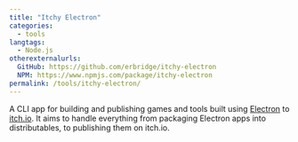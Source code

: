 ```yaml
---
title: "Itchy Electron"
categories:
  - tools
langtags:
  - Node.js
otherexternalurls:
  GitHub: https://github.com/erbridge/itchy-electron
  NPM: https://www.npmjs.com/package/itchy-electron
permalink: /tools/itchy-electron/
---
```

A CLI app for building and publishing games and tools built using [Electron](http://electron.atom.io/) to [itch.io](https://itch.io/). It aims to handle everything from packaging Electron apps into distributables, to publishing them on itch.io.

